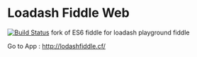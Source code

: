 Loadash Fiddle Web
===

[![Build Status](https://travis-ci.org/jmcriffey/es6-fiddle-web.png?branch=master)](https://travis-ci.org/jmcriffey/es6-fiddle-web)
fork of ES6 fiddle for loadash playground fiddle

Go to App : http://lodashfiddle.cf/